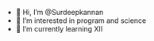 - 👋 Hi, I’m @Surdeepkannan
- 👀 I’m interested in program and science
- 🌱 I’m currently learning XII
<!---
Surdeepkannan/Surdeepkannan is a ✨ special ✨ repository because its `README.md` (this file) appears on your GitHub profile.
You can click the Preview link to take a look at your changes.
--->
